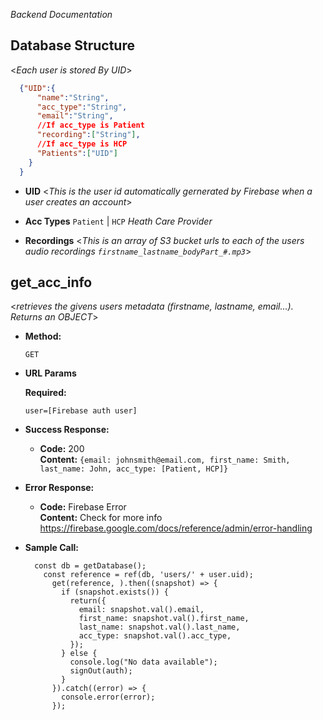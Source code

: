 *Backend Documentation*

**Database Structure**
----
<_Each user is stored By UID_>
  ```json
    {"UID":{
        "name":"String",
        "acc_type":"String",
        "email":"String",
        //If acc_type is Patient
        "recording":["String"],
        //If acc_type is HCP
        "Patients":["UID"]
      }
    }
  ```
* **UID**
  <_This is the user id automatically gernerated by Firebase when a user creates an account_>
  
* **Acc Types**
  `Patient` | `HCP` _Heath Care Provider_

* **Recordings**
  <_This is an array of S3 bucket urls to each of the users audio recordings `firstname_lastname_bodyPart_#.mp3`_>


**get_acc_info**
----
  <_retrieves the givens users metadata (firstname, lastname, email...). Returns an OBJECT_>

* **Method:**

   `GET`

*  **URL Params**

   **Required:**
 
   `user=[Firebase auth user]`

* **Success Response:**
  
  * **Code:** 200 <br />
    **Content:** `{email: johnsmith@email.com, first_name: Smith, last_name: John, acc_type: [Patient, HCP]}`
 
* **Error Response:**

  * **Code:** Firebase Error <br />
    **Content:** Check for more info https://firebase.google.com/docs/reference/admin/error-handling

* **Sample Call:**

  ```ReactNative
    const db = getDatabase();
      const reference = ref(db, 'users/' + user.uid);
        get(reference, ).then((snapshot) => {
          if (snapshot.exists()) {
            return({
              email: snapshot.val().email,
              first_name: snapshot.val().first_name,
              last_name: snapshot.val().last_name,
              acc_type: snapshot.val().acc_type,
            });
          } else {
            console.log("No data available");
            signOut(auth);
          }
        }).catch((error) => {
          console.error(error);
        });
  ```
